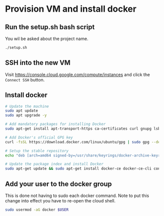 # Provision VM and install docker

## Run the setup.sh bash script

You wil be asked about the project name. 

```bash
./setup.sh
```

## SSH into the new VM

Visit https://console.cloud.google.com/compute/instances and click the `Connect SSH` button.

## Install docker

```bash
# Update the machine
sudo apt update
sudo apt upgrade -y

# Add mandatory packages for installing Docker
sudo apt-get install apt-transport-https ca-certificates curl gnupg lsb-release

# Add Docker's official GPG key
curl -fsSL https://download.docker.com/linux/ubuntu/gpg | sudo gpg --dearmor -o /usr/share/keyrings/docker-archive-keyring.gpg

# Setup the stable repository
echo "deb [arch=amd64 signed-by=/usr/share/keyrings/docker-archive-keyring.gpg] https://download.docker.com/linux/ubuntu $(lsb_release -cs) stable" | sudo tee /etc/apt/sources.list.d/docker.list > /dev/null

# Update the package index and install Docker
sudo apt-get update && sudo apt-get install docker-ce docker-ce-cli containerd.io
```

## Add your user to the docker group

This is done not having to sudo each docker command. Note to put this change into effect you have to re-open the cloud shell.

```bash
sudo usermod -aG docker $USER
```
